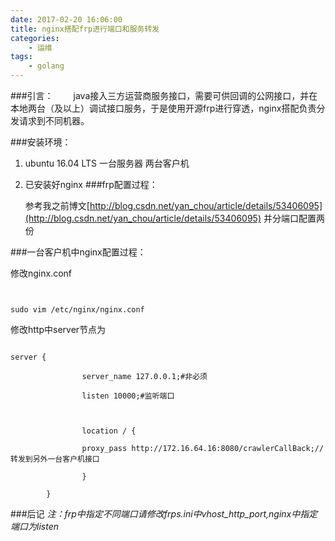 ```yaml
---
date: 2017-02-20 16:06:00
title: nginx搭配frp进行端口和服务转发
categories:
    - 运维
tags:
    - golang
---
```


###引言：
　　java接入三方运营商服务接口，需要可供回调的公网接口，并在本地两台（及以上）调试接口服务，于是使用开源frp进行穿透，nginx搭配负责分发请求到不同机器。

###安装环境：
 1. ubuntu 16.04 LTS 一台服务器 两台客户机
 2. 已安装好nginx
###frp配置过程：

    参考我之前博文[http://blog.csdn.net/yan_chou/article/details/53406095](http://blog.csdn.net/yan_chou/article/details/53406095) 并分端口配置两份

 ###一台客户机中nginx配置过程：

修改nginx.conf

```


sudo vim /etc/nginx/nginx.conf

```

修改http中server节点为
```

server {

                server_name 127.0.0.1;#非必须

                listen 10000;#监听端口



                location / {

                proxy_pass http://172.16.64.16:8080/crawlerCallBack;//转发到另外一台客户机接口

                }

        }

```
###后记
*注：frp中指定不同端口请修改frps.ini中vhost_http_port,nginx中指定端口为listen*




